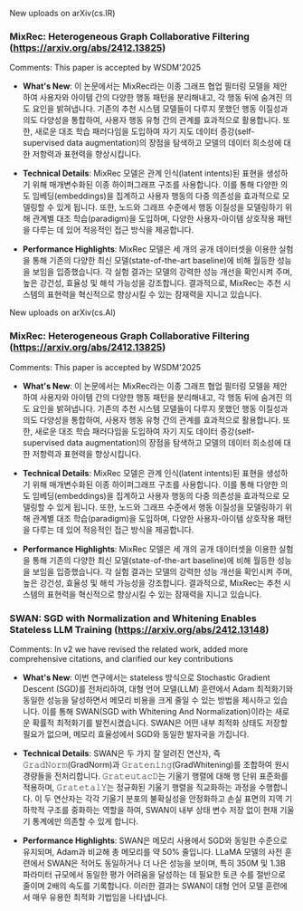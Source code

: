 New uploads on arXiv(cs.IR)

### MixRec: Heterogeneous Graph Collaborative Filtering (https://arxiv.org/abs/2412.13825)
Comments:
          This paper is accepted by WSDM'2025

- **What's New**: 이 논문에서는 MixRec라는 이종 그래프 협업 필터링 모델을 제안하여 사용자와 아이템 간의 다양한 행동 패턴을 분리해내고, 각 행동 뒤에 숨겨진 의도 요인을 밝혀냅니다. 기존의 추천 시스템 모델들이 다루지 못했던 행동 이질성과 의도 다양성을 통합하여, 사용자 행동 유형 간의 관계를 효과적으로 활용합니다. 또한, 새로운 대조 학습 패러다임을 도입하여 자기 지도 데이터 증강(self-supervised data augmentation)의 장점을 탐색하고 모델의 데이터 희소성에 대한 저항력과 표현력을 향상시킵니다.

- **Technical Details**: MixRec 모델은 관계 인식(latent intents)된 표현을 생성하기 위해 매개변수화된 이종 하이퍼그래프 구조를 사용합니다. 이를 통해 다양한 의도 임베딩(embeddings)을 집계하고 사용자 행동의 다중 의존성을 효과적으로 모델링할 수 있게 됩니다. 또한, 노드와 그래프 수준에서 행동 이질성을 모델링하기 위해 관계별 대조 학습(paradigm)을 도입하며, 다양한 사용자-아이템 상호작용 패턴을 다루는 데 있어 적응적인 접근 방식을 제공합니다.

- **Performance Highlights**: MixRec 모델은 세 개의 공개 데이터셋을 이용한 실험을 통해 기존의 다양한 최신 모델(state-of-the-art baseline)에 비해 월등한 성능을 보임을 입증했습니다. 각 실험 결과는 모델의 강력한 성능 개선을 확인시켜 주며, 높은 강건성, 효율성 및 해석 가능성을 강조합니다. 결과적으로, MixRec는 추천 시스템의 표현력을 혁신적으로 향상시킬 수 있는 잠재력을 지니고 있습니다.



New uploads on arXiv(cs.AI)

### MixRec: Heterogeneous Graph Collaborative Filtering (https://arxiv.org/abs/2412.13825)
Comments:
          This paper is accepted by WSDM'2025

- **What's New**: 이 논문에서는 MixRec라는 이종 그래프 협업 필터링 모델을 제안하여 사용자와 아이템 간의 다양한 행동 패턴을 분리해내고, 각 행동 뒤에 숨겨진 의도 요인을 밝혀냅니다. 기존의 추천 시스템 모델들이 다루지 못했던 행동 이질성과 의도 다양성을 통합하여, 사용자 행동 유형 간의 관계를 효과적으로 활용합니다. 또한, 새로운 대조 학습 패러다임을 도입하여 자기 지도 데이터 증강(self-supervised data augmentation)의 장점을 탐색하고 모델의 데이터 희소성에 대한 저항력과 표현력을 향상시킵니다.

- **Technical Details**: MixRec 모델은 관계 인식(latent intents)된 표현을 생성하기 위해 매개변수화된 이종 하이퍼그래프 구조를 사용합니다. 이를 통해 다양한 의도 임베딩(embeddings)을 집계하고 사용자 행동의 다중 의존성을 효과적으로 모델링할 수 있게 됩니다. 또한, 노드와 그래프 수준에서 행동 이질성을 모델링하기 위해 관계별 대조 학습(paradigm)을 도입하며, 다양한 사용자-아이템 상호작용 패턴을 다루는 데 있어 적응적인 접근 방식을 제공합니다.

- **Performance Highlights**: MixRec 모델은 세 개의 공개 데이터셋을 이용한 실험을 통해 기존의 다양한 최신 모델(state-of-the-art baseline)에 비해 월등한 성능을 보임을 입증했습니다. 각 실험 결과는 모델의 강력한 성능 개선을 확인시켜 주며, 높은 강건성, 효율성 및 해석 가능성을 강조합니다. 결과적으로, MixRec는 추천 시스템의 표현력을 혁신적으로 향상시킬 수 있는 잠재력을 지니고 있습니다.



### SWAN: SGD with Normalization and Whitening Enables Stateless LLM Training (https://arxiv.org/abs/2412.13148)
Comments:
          In v2 we have revised the related work, added more comprehensive citations, and clarified our key contributions

- **What's New**: 이번 연구에서는 stateless 방식으로 Stochastic Gradient Descent (SGD)를 전처리하여, 대형 언어 모델(LLM) 훈련에서 Adam 최적화기와 동일한 성능을 달성하면서 메모리 비용을 크게 줄일 수 있는 방법을 제시하고 있습니다. 이를 통해 SWAN(SGD with Whitening And Normalization)이라는 새로운 확률적 최적화기를 발전시켰습니다. SWAN은 어떤 내부 최적화 상태도 저장할 필요가 없으며, 메모리 효율성에서 SGD와 동일한 발자국을 가집니다.

- **Technical Details**: SWAN은 두 가지 잘 알려진 연산자, 즉 𝙶𝚛𝚊𝚍𝙽𝚘𝚛𝚖(GradNorm)과 𝙶𝚛𝚊𝚝𝚎𝚗𝚒𝚗𝚐(GradWhitening)를 조합하여 원시 경량들을 전처리합니다. 𝙶𝚛𝚊𝚝𝚎𝚞𝚝𝚊𝚌𝙳는 기울기 행렬에 대해 행 단위 표준화를 적용하며, 𝙶𝚛𝚊𝚝𝚎𝚝𝚊𝚕𝚈는 정규화된 기울기 행렬을 직교화하는 과정을 수행합니다. 이 두 연산자는 각각 기울기 분포의 불확실성을 안정화하고 손실 표면의 지역 기하학적 구조를 중화하는 역할을 하여, SWAN이 내부 상태 변수 저장 없이 현재 기울기 통계에만 의존할 수 있게 합니다.

- **Performance Highlights**: SWAN은 메모리 사용에서 SGD와 동일한 수준으로 유지되며, Adam과 비교해 총 메모리를 약 50% 줄입니다. LLaMA 모델의 사전 훈련에서 SWAN은 적어도 동일하거나 더 나은 성능을 보이며, 특히 350M 및 1.3B 파라미터 규모에서 동일한 평가 어려움을 달성하는 데 필요한 토큰 수를 절반으로 줄이며 2배의 속도를 기록합니다. 이러한 결과는 SWAN이 대형 언어 모델 훈련에서 매우 유용한 최적화 기법임을 나타냅니다.



